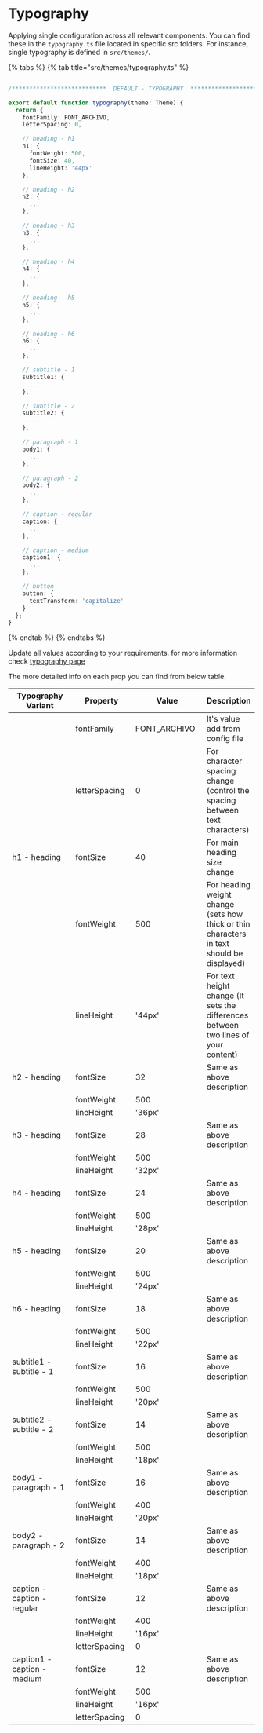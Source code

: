 # Typography

Applying single configuration across all relevant components. You can find these in the `typography.ts` file located in specific src folders. For instance, single typography is defined in `src/themes/`.



{% tabs %}
{% tab title="src/themes/typography.ts" %}
```typescript

/***************************  DEFAULT - TYPOGRAPHY  ***************************/

export default function typography(theme: Theme) {
  return {
    fontFamily: FONT_ARCHIVO,
    letterSpacing: 0,

    // heading - h1
    h1: {
      fontWeight: 500,
      fontSize: 40,
      lineHeight: '44px'
    },

    // heading - h2
    h2: {
      ...
    },

    // heading - h3
    h3: {
      ...
    },

    // heading - h4
    h4: {
      ...
    },

    // heading - h5
    h5: {
      ...
    },

    // heading - h6
    h6: {
      ...
    },

    // subtitle - 1
    subtitle1: {
      ...
    },

    // subtitle - 2
    subtitle2: {
      ...
    },

    // paragraph - 1
    body1: {
      ...
    },

    // paragraph - 2
    body2: {
      ...
    },

    // caption - regular
    caption: {
      ...
    },

    // caption - medium
    caption1: {
      ...
    },

    // button
    button: {
      textTransform: 'capitalize'
    }
  };
}
```
{% endtab %}
{% endtabs %}

Update all values according to your requirements. for more information check [typography page](https://admin.saasable.io/data-display/typography)

The more detailed info on each prop you can find from below table.

<table><thead><tr><th width="200">Typography Variant</th><th width="134">Property</th><th width="162">Value</th><th>Description</th></tr></thead><tbody><tr><td></td><td>fontFamily</td><td>FONT_ARCHIVO</td><td>It's value add from config file</td></tr><tr><td></td><td>letterSpacing</td><td>0</td><td>For character spacing change (control the spacing between text characters)</td></tr><tr><td>h1 - heading</td><td>fontSize</td><td>40</td><td>For main heading size change</td></tr><tr><td></td><td>fontWeight</td><td>500</td><td>For heading weight change (sets how thick or thin characters in text should be displayed)</td></tr><tr><td></td><td>lineHeight</td><td>'44px'</td><td>For text height change (It sets the differences between two lines of your content)</td></tr><tr><td>h2 - heading</td><td>fontSize</td><td>32</td><td>Same as above description</td></tr><tr><td></td><td>fontWeight</td><td>500</td><td></td></tr><tr><td></td><td>lineHeight</td><td>'36px'</td><td></td></tr><tr><td>h3 - heading</td><td>fontSize</td><td>28</td><td>Same as above description</td></tr><tr><td></td><td>fontWeight</td><td>500</td><td></td></tr><tr><td></td><td>lineHeight</td><td>'32px'</td><td></td></tr><tr><td>h4 - heading</td><td>fontSize</td><td>24</td><td>Same as above description</td></tr><tr><td></td><td>fontWeight</td><td>500</td><td></td></tr><tr><td></td><td>lineHeight</td><td>'28px'</td><td></td></tr><tr><td>h5 - heading</td><td>fontSize</td><td>20</td><td>Same as above description</td></tr><tr><td></td><td>fontWeight</td><td>500</td><td></td></tr><tr><td></td><td>lineHeight</td><td>'24px'</td><td></td></tr><tr><td>h6 - heading</td><td>fontSize</td><td>18</td><td>Same as above description</td></tr><tr><td></td><td>fontWeight</td><td>500</td><td></td></tr><tr><td></td><td>lineHeight</td><td>'22px'</td><td></td></tr><tr><td>subtitle1 - subtitle - 1</td><td>fontSize</td><td>16</td><td>Same as above description</td></tr><tr><td></td><td>fontWeight</td><td>500</td><td></td></tr><tr><td></td><td>lineHeight</td><td>'20px'</td><td></td></tr><tr><td>subtitle2 - subtitle - 2</td><td>fontSize</td><td>14</td><td>Same as above description</td></tr><tr><td></td><td>fontWeight</td><td>500</td><td></td></tr><tr><td></td><td>lineHeight</td><td>'18px'</td><td></td></tr><tr><td>body1 - paragraph - 1</td><td>fontSize</td><td>16</td><td>Same as above description</td></tr><tr><td></td><td>fontWeight</td><td>400</td><td></td></tr><tr><td></td><td>lineHeight</td><td>'20px'</td><td></td></tr><tr><td>body2 - paragraph - 2</td><td>fontSize</td><td>14</td><td>Same as above description</td></tr><tr><td></td><td>fontWeight</td><td>400</td><td></td></tr><tr><td></td><td>lineHeight</td><td>'18px'</td><td></td></tr><tr><td>caption - caption - regular</td><td>fontSize</td><td>12</td><td>Same as above description</td></tr><tr><td></td><td>fontWeight</td><td>400</td><td></td></tr><tr><td></td><td>lineHeight</td><td>'16px'</td><td></td></tr><tr><td></td><td>letterSpacing</td><td>0</td><td></td></tr><tr><td>caption1 - caption - medium</td><td>fontSize</td><td>12</td><td>Same as above description</td></tr><tr><td></td><td>fontWeight</td><td>500</td><td></td></tr><tr><td></td><td>lineHeight</td><td>'16px'</td><td></td></tr><tr><td></td><td>letterSpacing</td><td>0</td><td></td></tr></tbody></table>

